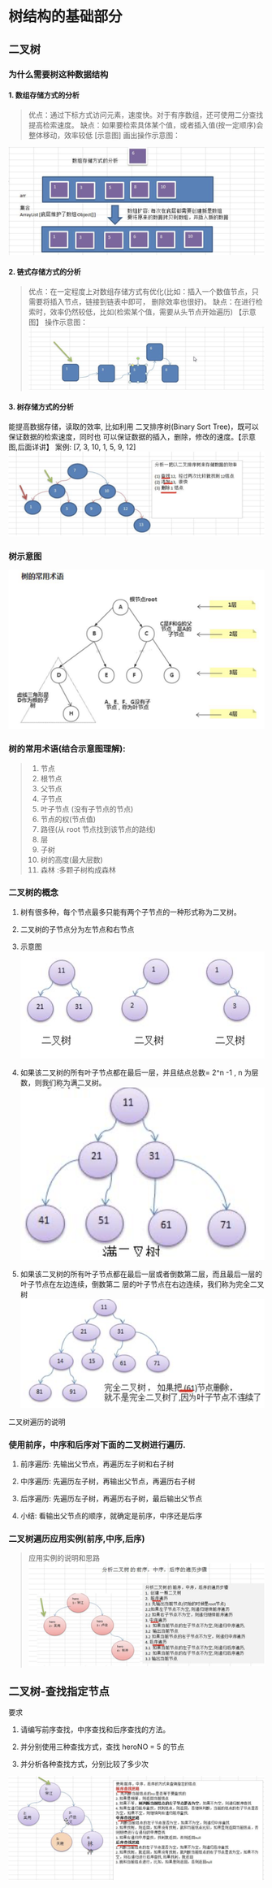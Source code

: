 # 树结构的基础部分

## 二叉树

### 为什么需要树这种数据结构

#### 1. 数组存储方式的分析
   > 优点：通过下标方式访问元素，速度快。对于有序数组，还可使用二分查找提高检索速度。 缺点：如果要检索具体某个值，或者插入值(按一定顺序)会整体移动，效率较低 [示意图] 画出操作示意图：

![1](images/1.png)

#### 2. 链式存储方式的分析
   > 优点：在一定程度上对数组存储方式有优化(比如：插入一个数值节点，只需要将插入节点，链接到链表中即可， 删除效率也很好)。 缺点：在进行检索时，效率仍然较低，比如(检索某个值，需要从头节点开始遍历) 【示意图】 操作示意图：
   ![2](images/2.png)

#### 3. 树存储方式的分析

能提高数据存储，读取的效率, 比如利用 二叉排序树(Binary Sort Tree)，既可以保证数据的检索速度，同时也 可以保证数据的插入，删除，修改的速度。【示意图,后面详讲】 案例: [7, 3, 10, 1, 5, 9, 12]
    ![3](images/3.png)
    
### 树示意图
![4](images/4.png)

### 树的常用术语(结合示意图理解):

> 1. 节点
> 2. 根节点
> 3. 父节点
> 4. 子节点
> 5. 叶子节点 (没有子节点的节点)
> 6. 节点的权(节点值)
> 7. 路径(从 root 节点找到该节点的路线)
> 8. 层
> 9. 子树
> 10. 树的高度(最大层数)
> 11. 森林 :多颗子树构成森林

### 二叉树的概念

1. 树有很多种，每个节点最多只能有两个子节点的一种形式称为二叉树。

2. 二叉树的子节点分为左节点和右节点

3. 示意图
![5](images/5.png)

4. 如果该二叉树的所有叶子节点都在最后一层，并且结点总数= 2^n -1 , n 为层数，则我们称为满二叉树。
![6](images/6.png)

5. 如果该二叉树的所有叶子节点都在最后一层或者倒数第二层，而且最后一层的叶子节点在左边连续，倒数第二 层的叶子节点在右边连续，我们称为完全二叉树
![7](images/7.png)

二叉树遍历的说明

### 使用前序，中序和后序对下面的二叉树进行遍历.

1. 前序遍历: 先输出父节点，再遍历左子树和右子树

2. 中序遍历: 先遍历左子树，再输出父节点，再遍历右子树

3. 后序遍历: 先遍历左子树，再遍历右子树，最后输出父节点

4. 小结: 看输出父节点的顺序，就确定是前序，中序还是后序

### 二叉树遍历应用实例(前序,中序,后序)

> 应用实例的说明和思路
![8](images/8.png)

## 二叉树-查找指定节点

要求

1. 请编写前序查找，中序查找和后序查找的方法。

2. 并分别使用三种查找方式，查找 heroNO = 5 的节点

3. 并分析各种查找方式，分别比较了多少次

![9](images/9.png)